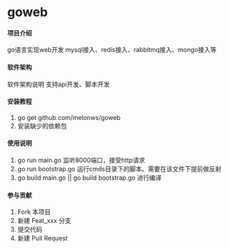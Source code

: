 # goweb

#### 项目介绍
go语言实现web开发
mysql接入、redis接入、rabbitmq接入、mongo接入等

#### 软件架构
软件架构说明
支持api开发、脚本开发


#### 安装教程

1. go get github.com/melonws/goweb
2. 安装缺少的依赖包

#### 使用说明

1. go run main.go 监听8000端口，接受http请求
2. go run bootstrap.go 运行cmds目录下的脚本。需要在该文件下提前做反射
3. go build main.go || go build bootstrap.go 进行编译

#### 参与贡献

1. Fork 本项目
2. 新建 Feat_xxx 分支
3. 提交代码
4. 新建 Pull Request

